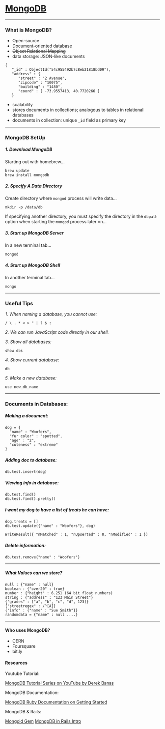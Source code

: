 # [MongoDB](https://www.mongodb.com/what-is-mongodb)

<hr>

### What is MongoDB?

- Open-source
- Document-oriented database
- ~~Object Relational Mapping~~
- data storage: JSON-like documents
````
{
   "_id" : ObjectId("54c955492b7c8eb21818bd09"),
   "address" : {
      "street" : "2 Avenue",
      "zipcode" : "10075",
      "building" : "1480",
      "coord" : [ -73.9557413, 40.7720266 ]
   }
````
- scalability
- stores documents in collections; analogous to tables in relational databases
- documents in collection: unique ````_id```` field as primary key

<hr>

### MongoDB SetUp

##### 1. Download MongoDB
Starting out with homebrew...

````
brew update
brew install mongodb
````

##### 2. Specify A Data Directory
Create directory where ````mongod```` process will write data...
````
mkdir -p /data/db
````
If specifying another directory, you must specify the directory in the ````dbpath```` option when starting the ````mongod```` process later on...

##### 3. Start up MongoDB Server
In a new terminal tab...
````
mongod
````

##### 4. Start up MongoDB Shell
In another terminal tab...
````
mongo
````

<hr>

### Useful Tips
_1. When naming a database, you cannot use:_

````/ \ . * < > " | ? $ :````

_2. We can run JavaScript code directly in our shell._

_3. Show all databases:_

```` show dbs ````

_4. Show current database:_

```` db ````

_5. Make a new database:_

```` use new_db_name ````

<hr>

### Documents in Databases:

##### Making a document:
````
dog = {
  "name" : "Woofers",
  "fur color" : "spotted",
  "age" : "2",
  "cuteness" : "extreme"
}
````
##### Adding doc to database:
````
db.test.insert(dog)
````
##### Viewing info in database:
````
db.test.find()
db.test.find().pretty()
````
##### I want my dog to have a list of treats he can have:
````
dog.treats = []
db.test.update({"name" : "Woofers"}, dog)
````
````
WriteResult({ "nMatched" : 1, "nUpserted" : 0, "nModified" : 1 })
````
##### Delete information:
````
db.test.remove{"name" : "Woofers"}
````

<hr>

##### What Values can we store?
````
null : {"name" : null}
boolean : {"over20" : true}
number : {"height" : 6.25} (64 bit float numbers)
string : {"address" : "123 Main Street"}
{"grades" : ["a", "b", "c", "d", 123]}
{"streetregex" : /^[A]}
{"info" : {"name" : "Sue Smith"}}
randomdata = {"name" : null ....}
````

<hr>

#### Who uses MongoDB?
- CERN
- Foursquare
- bit.ly

#### Resources
Youtube Tutorial:

[MongoDB Tutorial Series on YouTube by Derek Banas](https://www.youtube.com/watch?v=-0X8mr6Q8Ew)

MongoDB Documentation:

[MongoDB Ruby Documentation on Getting Started](https://docs.mongodb.com/ruby-driver/master/quick-start/)

MongoDB & Rails:

[Mongoid Gem](https://gorails.com/guides/setting-up-rails-4-with-mongodb-and-mongoid)
[MongoDB in Rails Intro](http://kerrizor.com/blog/2014/04/02/quick-intro-to-mongodb-in-rails)
